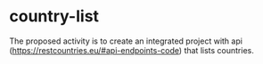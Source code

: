 # country-list
The proposed activity is to create an integrated project with api (https://restcountries.eu/#api-endpoints-code) that lists countries.
